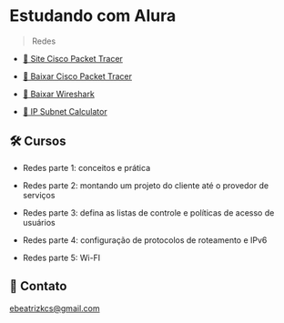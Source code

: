 # Estudando com Alura

> Redes

- [🔗 Site Cisco Packet Tracer](https://www.netacad.com/courses/packet-tracer)

- [🔗 Baixar Cisco Packet Tracer](https://www.packettracernetwork.com/download/download-packet-tracer.html)

- [🔗 Baixar Wireshark](https://www.wireshark.org/)

- [🔗 IP Subnet Calculator](https://wintelguy.com/subnetcalc.pl)


## 🛠 Cursos

- Redes parte 1: conceitos e prática

- Redes parte 2: montando um projeto do cliente até o provedor de serviços

- Redes parte 3: defina as listas de controle e políticas de acesso de usuários

- Redes parte 4: configuração de protocolos de roteamento e IPv6

- Redes parte 5: Wi-FI

## 💙 Contato

ebeatrizkcs@gmail.com
